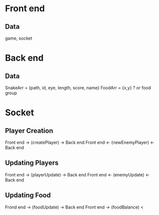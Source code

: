 # Front end 
## Data
game, socket

# Back end
## Data 
SnakeArr = {path, id, eye, length, score, name}
FoodArr = {x,y} ? or food group

# Socket
## Player Creation
Front end -> (createPlayer) -> Back end
Front end <- (newEnemyPlayer) <- Back end

## Updating Players
Front end -> (playerUpdate) -> Back end
Front end <- (enemyUpdate) <- Back end

## Updating Food
Frond end -> (foodUpdate) -> Back end 
Front end -> (foodBalance) <

